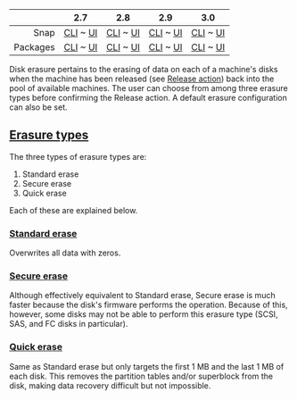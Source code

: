 ||2.7|2.8|2.9|3.0|
|-----:|:-----:|:-----:|:-----:|:-----:|
Snap|[CLI](/t/disk-erasure-snap-2-7-cli/2610) ~ [UI](/t/disk-erasure-snap-2-7-ui/2611)|[CLI](/t/disk-erasure-snap-2-8-cli/2612) ~ [UI](/t/disk-erasure-snap-2-8-ui/2613)|[CLI](/t/disk-erasure-snap-2-9-cli/2614) ~ [UI](/t/disk-erasure-snap-2-9-ui/2615)|[CLI](/t/disk-erasure-snap-3-0-cli/3921) ~ [UI](/t/disk-erasure-snap-3-0-ui/3922)|
Packages|[CLI](/t/disk-erasure-deb-2-7-cli/2616) ~ [UI](/t/disk-erasure-deb-2-7-ui/2617)|[CLI](/t/disk-erasure-deb-2-8-cli/2618) ~ [UI](/t/disk-erasure-deb-2-8-ui/2619)|[CLI](/t/disk-erasure-deb-2-9-cli/2620) ~ [UI](/t/disk-erasure-deb-2-9-ui/2621)|[CLI](/t/disk-erasure-deb-3-0-cli/3923) ~ [UI](/t/disk-erasure-deb-3-0-ui/3924)|

Disk erasure pertains to the erasing of data on each of a machine's disks when the machine has been released (see [Release action](/t/concepts-and-terms/785#heading--release)) back into the pool of available machines. The user can choose from among three erasure types before confirming the Release action. A default erasure configuration can also be set.

<a href="#heading--erasure-types"><h2 id="heading--erasure-types">Erasure types</h2></a>

The three types of erasure types are:

1.   Standard erase
2.   Secure erase
3.   Quick erase

Each of these are explained below.

<a href="#heading--standard-erase"><h3 id="heading--standard-erase">Standard erase</h3></a>

Overwrites all data with zeros.

<a href="#heading--secure-erase"><h3 id="heading--secure-erase">Secure erase</h3></a>

Although effectively equivalent to Standard erase, Secure erase is much faster because the disk's firmware performs the operation. Because of this, however, some disks may not be able to perform this erasure type (SCSI, SAS, and FC disks in particular).

<a href="#heading--quick-erase"><h3 id="heading--quick-erase">Quick erase</h3></a>

Same as Standard erase but only targets the first 1 MB and the last 1 MB of each disk. This removes the partition tables and/or superblock from the disk, making data recovery difficult but not impossible.

<!-- deb-2-7-ui deb-2-8-ui deb-2-9-ui snap-2-8-ui snap-2-9-ui snap-2-7-ui snap-3-0-ui deb-3-0-ui 
<a href="#heading--default-configuration"><h2 id="heading--default-configuration">Default configuration</h2></a>

A default erasure configuration can be set on the 'Settings' page by selecting the 'Storage' tab.

<a href="https://assets.ubuntu.com/v1/4e90c4c7-installconfig-storage-erasure__defaults.png" target = "_blank"><img src="https://assets.ubuntu.com/v1/4e90c4c7-installconfig-storage-erasure__defaults.png"></a>

If option 'Erase machines' disks prior to releasing' is chosen then users will be compelled to use disk erasure. That option will be pre-filled in the machine's view and the user will be unable to remove the option.

With the above defaults, the machine's view will look like this when the Release action is chosen:

<a href="https://assets.ubuntu.com/v1/66e1dcc2-installconfig-storage-erasure__defaults-node.png" target = "_blank"><img src="https://assets.ubuntu.com/v1/66e1dcc2-installconfig-storage-erasure__defaults-node.png"></a>

Where 'secure erase' and 'quick erase' can then be configured by the user.

<a href="#heading--order-of-preference"><h2 id="heading--order-of-preference">Order of preference</h2></a>

If all three options are checked when the machine is released the following order of preference is applied:

1.  Use 'secure erase' if the disk supports it
2.  If it does not then use 'quick erase'
deb-2-7-ui deb-2-8-ui deb-2-9-ui snap-2-8-ui snap-2-9-ui snap-2-7-ui snap-3-0-ui deb-3-0-ui -->

<!-- deb-2-7-cli deb-2-8-cli deb-2-9-cli snap-2-8-cli snap-2-9-cli snap-2-7-cli snap-3-0-cli deb-3-0-cli 

<a href="#heading--erasure-procedure"><h2 id="heading--erasure-procedure">Erasure procedure</h2></a>

deb-2-7-cli deb-2-8-cli deb-2-9-cli snap-2-8-cli snap-2-9-cli snap-2-7-cli snap-3-0-cli deb-3-0-cli -->

<!-- deb-2-7-cli
When using the [MAAS CLI](/t/maas-cli/2820), you can erase a disk when releasing an individual machine.  Note that this option is not available when releasing multiple machines, so you'll want to make sure you're using:
 deb-2-7-cli -->

<!-- deb-2-8-cli
When using the [MAAS CLI](/t/maas-cli/2822), you can erase a disk when releasing an individual machine.  Note that this option is not available when releasing multiple machines, so you'll want to make sure you're using:
 deb-2-8-cli -->

<!-- deb-2-9-cli
When using the [MAAS CLI](/t/maas-cli/2824), you can erase a disk when releasing an individual machine.  Note that this option is not available when releasing multiple machines, so you'll want to make sure you're using:
 deb-2-9-cli -->

<!-- snap-2-7-cli
When using the [MAAS CLI](/t/maas-cli/2814), you can erase a disk when releasing an individual machine.  Note that this option is not available when releasing multiple machines, so you'll want to make sure you're using:
 snap-2-7-cli -->

<!-- snap-2-8-cli
When using the [MAAS CLI](/t/maas-cli/2816), you can erase a disk when releasing an individual machine.  Note that this option is not available when releasing multiple machines, so you'll want to make sure you're using:
 snap-2-8-cli -->

<!-- snap-2-9-cli
When using the [MAAS CLI](/t/maas-cli/2818), you can erase a disk when releasing an individual machine.  Note that this option is not available when releasing multiple machines, so you'll want to make sure you're using:
 snap-2-9-cli -->

<!-- deb-3-0-cli
When using the [MAAS CLI](/t/maas-cli/3987), you can erase a disk when releasing an individual machine.  Note that this option is not available when releasing multiple machines, so you'll want to make sure you're using:
 deb-3-0-cli -->

<!-- snap-3-0-cli
When using the [MAAS CLI](/t/maas-cli/3985), you can erase a disk when releasing an individual machine.  Note that this option is not available when releasing multiple machines, so you'll want to make sure you're using:
 snap-3-0-cli -->

<!-- deb-2-7-cli deb-2-8-cli deb-2-9-cli snap-2-8-cli snap-2-9-cli snap-2-7-cli snap-3-0-cli deb-3-0-cli 


```
maas $PROFILE machine release...
```

and not:

```
maas $PROFILE machines release...
```

Note the difference in singular and plural "machine/machines" in the commands.  Releasing a machine requires that you have the `system_id` of the machine to be released, which you can obtain with a command like this one:

```
maas admin machines read | jq -r '(["HOSTNAME","SYSID","POWER","STATUS",
"OWNER", "TAGS", "POOL", "VLAN","FABRIC","SUBNET"] | (., map(length*"-"))),
(.[] | [.hostname, .system_id, .power_state, .status_name, .owner // "-", 
.tag_names[0] // "-", .pool.name,
.boot_interface.vlan.name, .boot_interface.vlan.fabric,
.boot_interface.links[0].subnet.name]) | @tsv' | column -t
```

<a href="https://discourse.maas.io/uploads/default/original/1X/a496ac76977909f3403160ca96a1bb7224e785f5.jpeg" target = "_blank"><img src="https://discourse.maas.io/uploads/default/original/1X/a496ac76977909f3403160ca96a1bb7224e785f5.jpeg">
</a>

The basic form of the release command, when erasing disks on releasing, is:

```
maas $PROFILE machine release $SYSTEM_ID comment="some comment" erase=true [secure_erase=true ||/&& quick_erase=true]
```

Parameters `secure_erase` and `quick_erase` are both optional, although if you don't specify either of them, the entire disk will be overwritten with null bytes.  Note that this overwrite process is very slow.

Secure erasure uses the drive's secure erase feature, if it has one.  In some cases, this can be much faster than overwriting the entire drive.  Be aware, though, that some drives implement secure erasure as a complete drive overwrite, so this method may still be very slow.  Additionally, if you specify secure erasure and the drive doesn't have this feature, you'll get a complete overwrite anyway -- again, possibly very slow.

Quick erasure wipes 2MB at the start and end of the drive to make recovery both inconvenient and unlikely to happen by accident.  Note, though, that quick erasure is not secure.

<a href="#heading--specifying-both-types"><h3 id="heading--specifying-both-types">Specifying both erasure types</h3></a>

If you specify both erasure types, like this:

```
maas $PROFILE machine release $SYSTEM_ID comment="some comment" erase=true secure_erase=true quick_erase=true
```

then MAAS will perform a secure erasure if the drive has that feature; if not, it will perform a quick erasure.  Of course, if you're concerned about completely erasing the drive, and you're not sure whether the disk has secure erase features, the best way to handle that is to specify nothing, and allow the full disk to be overwritten by null bytes:

```
maas $PROFILE machine release $SYSTEM_ID comment="some comment" erase=true
```

deb-2-7-cli deb-2-8-cli deb-2-9-cli snap-2-8-cli snap-2-9-cli snap-2-7-cli snap-3-0-cli deb-3-0-cli -->
